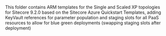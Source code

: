 This folder contains ARM templates for the Single and Scaled XP topologies for Sitecore 9.2.0 based on the Sitecore Azure Quickstart Templates, adding KeyVault references for parameter population and staging slots for all PaaS resources to allow for blue green deployments (swapping staging slots after deployment)

